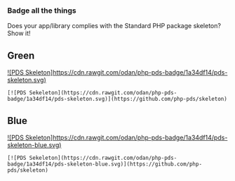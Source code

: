 ### Badge all the things

Does your app/library complies with the Standard PHP package skeleton? Show it!

## Green

[![PDS Skeleton]https://cdn.rawgit.com/odan/php-pds-badge/1a34df14/pds-skeleton.svg)](https://github.com/php-pds/skeleton)

```
[![PDS Sekeleton](https://cdn.rawgit.com/odan/php-pds-badge/1a34df14/pds-skeleton.svg)](https://github.com/php-pds/skeleton)
```

## Blue

[![PDS Skeleton]https://cdn.rawgit.com/odan/php-pds-badge/1a34df14/pds-skeleton-blue.svg)](https://github.com/php-pds/skeleton)

```
[![PDS Sekeleton](https://cdn.rawgit.com/odan/php-pds-badge/1a34df14/pds-skeleton-blue.svg)](https://github.com/php-pds/skeleton)
```

